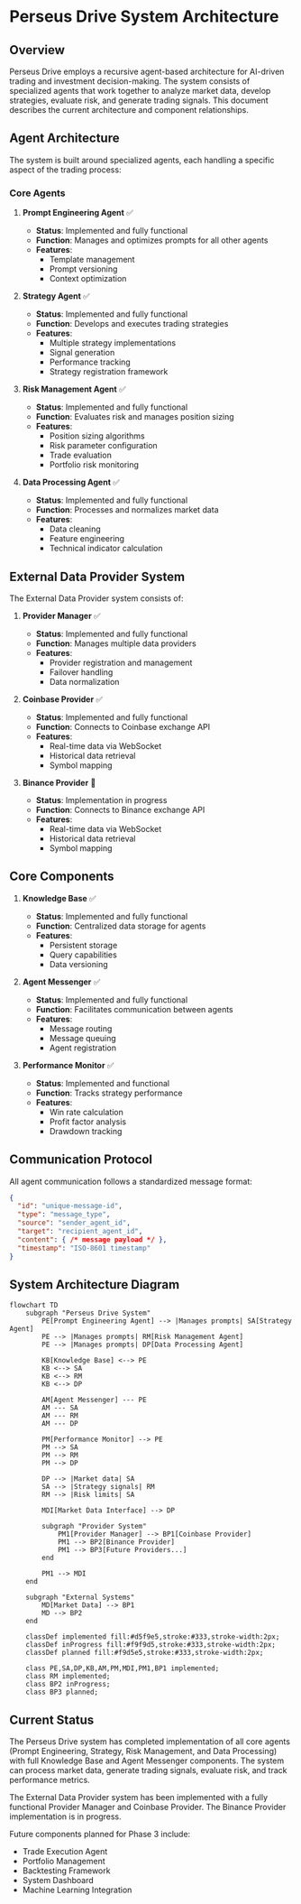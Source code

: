 # Perseus Drive System Architecture

## Overview

Perseus Drive employs a recursive agent-based architecture for AI-driven trading and investment decision-making. The system consists of specialized agents that work together to analyze market data, develop strategies, evaluate risk, and generate trading signals. This document describes the current architecture and component relationships.

## Agent Architecture

The system is built around specialized agents, each handling a specific aspect of the trading process:

### Core Agents

1. **Prompt Engineering Agent** ✅
   - **Status**: Implemented and fully functional
   - **Function**: Manages and optimizes prompts for all other agents
   - **Features**:
     - Template management
     - Prompt versioning
     - Context optimization

2. **Strategy Agent** ✅
   - **Status**: Implemented and fully functional
   - **Function**: Develops and executes trading strategies
   - **Features**:
     - Multiple strategy implementations
     - Signal generation
     - Performance tracking
     - Strategy registration framework

3. **Risk Management Agent** ✅
   - **Status**: Implemented and fully functional
   - **Function**: Evaluates risk and manages position sizing
   - **Features**:
     - Position sizing algorithms
     - Risk parameter configuration
     - Trade evaluation
     - Portfolio risk monitoring

4. **Data Processing Agent** ✅
   - **Status**: Implemented and fully functional
   - **Function**: Processes and normalizes market data
   - **Features**:
     - Data cleaning
     - Feature engineering
     - Technical indicator calculation

## External Data Provider System

The External Data Provider system consists of:

1. **Provider Manager** ✅
   - **Status**: Implemented and fully functional
   - **Function**: Manages multiple data providers
   - **Features**:
     - Provider registration and management
     - Failover handling
     - Data normalization

2. **Coinbase Provider** ✅
   - **Status**: Implemented and fully functional
   - **Function**: Connects to Coinbase exchange API
   - **Features**:
     - Real-time data via WebSocket
     - Historical data retrieval
     - Symbol mapping

3. **Binance Provider** 🔄
   - **Status**: Implementation in progress
   - **Function**: Connects to Binance exchange API
   - **Features**:
     - Real-time data via WebSocket
     - Historical data retrieval
     - Symbol mapping

## Core Components

1. **Knowledge Base** ✅
   - **Status**: Implemented and fully functional
   - **Function**: Centralized data storage for agents
   - **Features**:
     - Persistent storage
     - Query capabilities
     - Data versioning

2. **Agent Messenger** ✅
   - **Status**: Implemented and fully functional
   - **Function**: Facilitates communication between agents
   - **Features**:
     - Message routing
     - Message queuing
     - Agent registration

3. **Performance Monitor** ✅
   - **Status**: Implemented and functional
   - **Function**: Tracks strategy performance
   - **Features**:
     - Win rate calculation
     - Profit factor analysis
     - Drawdown tracking

## Communication Protocol

All agent communication follows a standardized message format:

```json
{
  "id": "unique-message-id",
  "type": "message_type",
  "source": "sender_agent_id",
  "target": "recipient_agent_id",
  "content": { /* message payload */ },
  "timestamp": "ISO-8601 timestamp"
}
```

## System Architecture Diagram

```mermaid
flowchart TD
    subgraph "Perseus Drive System"
        PE[Prompt Engineering Agent] --> |Manages prompts| SA[Strategy Agent]
        PE --> |Manages prompts| RM[Risk Management Agent]
        PE --> |Manages prompts| DP[Data Processing Agent]
        
        KB[Knowledge Base] <--> PE
        KB <--> SA
        KB <--> RM
        KB <--> DP
        
        AM[Agent Messenger] --- PE
        AM --- SA
        AM --- RM
        AM --- DP
        
        PM[Performance Monitor] --> PE
        PM --> SA
        PM --> RM
        PM --> DP
        
        DP --> |Market data| SA
        SA --> |Strategy signals| RM
        RM --> |Risk limits| SA
        
        MDI[Market Data Interface] --> DP
        
        subgraph "Provider System"
            PM1[Provider Manager] --> BP1[Coinbase Provider]
            PM1 --> BP2[Binance Provider]
            PM1 --> BP3[Future Providers...]
        end
        
        PM1 --> MDI
    end
    
    subgraph "External Systems"
        MD[Market Data] --> BP1
        MD --> BP2
    end
    
    classDef implemented fill:#d5f9e5,stroke:#333,stroke-width:2px;
    classDef inProgress fill:#f9f9d5,stroke:#333,stroke-width:2px;
    classDef planned fill:#f9d5e5,stroke:#333,stroke-width:2px;
    
    class PE,SA,DP,KB,AM,PM,MDI,PM1,BP1 implemented;
    class RM implemented;
    class BP2 inProgress;
    class BP3 planned;
```

## Current Status

The Perseus Drive system has completed implementation of all core agents (Prompt Engineering, Strategy, Risk Management, and Data Processing) with full Knowledge Base and Agent Messenger components. The system can process market data, generate trading signals, evaluate risk, and track performance metrics.

The External Data Provider system has been implemented with a fully functional Provider Manager and Coinbase Provider. The Binance Provider implementation is in progress.

Future components planned for Phase 3 include:
- Trade Execution Agent
- Portfolio Management
- Backtesting Framework
- System Dashboard
- Machine Learning Integration 